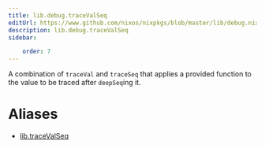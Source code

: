 ```yaml
---
title: lib.debug.traceValSeq
editUrl: https://www.github.com/nixos/nixpkgs/blob/master/lib/debug.nix#L171C5
description: lib.debug.traceValSeq
sidebar:

    order: 7
---
```


A combination of `traceVal` and `traceSeq` that applies a
provided function to the value to be traced after `deepSeq`ing
it.


# Aliases

- [lib.traceValSeq](/reference/libtraceValSeq)


